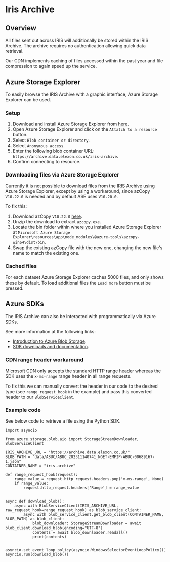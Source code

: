 # Iris Archive

## Overview
All files sent out across IRIS will additionally be stored within the IRIS Archive. The archive requires no authentication allowing quick data retrieval.

Our CDN implements caching of files accessed within the past year and file compression to again speed up the service.

## Azure Storage Explorer

To easily browse the IRIS Archive with a graphic interface, Azure Storage Explorer can be used.

### Setup

1. Download and install Azure Storage Explorer from [here](https://azure.microsoft.com/en-gb/features/storage-explorer/).
2. Open Azure Storage Explorer and click on the `Attatch to a resource` button.
3. Select `Blob container or directory`.
4. Select `Anonymous access`.
5. Enter the following blob container URL: `https://archive.data.elexon.co.uk/iris-archive`.
6. Confirm connecting to resource.

### Downloading files via Azure Storage Explorer
Currently it is not possible to download files from the IRIS Archive using Azure Storage Explorer, except by using a workaround, since azCopy `V10.22.0` is needed and by default ASE uses `V10.20.0`.

To fix this:
1. Download azCopy `V10.22.0` [here](https://aka.ms/downloadazcopy-v10-windows).
2. Unzip the download to extract `azcopy.exe`.
2. Locate the bin folder within where you installed Azure Storage Explorer at `Microsoft Azure Storage Explorer\resources\app\node_modules\@azure-tools\azcopy-win64\dist\bin`.
3. Swap the existing azCopy file with the new one, changing the new file's name to match the existing one.

### Cached files

For each dataset Azure Storage Explorer caches 5000 files, and only shows these by default. To load additional files the `Load more` button must be pressed.

## Azure SDKs

The IRIS Archive can also be interacted with programmatically via Azure SDKs. 

See more information at the following links:
- [Introduction to Azure Blob Storage](https://learn.microsoft.com/en-us/azure/storage/blobs/storage-blobs-introduction).
- [SDK downloads and documentation](https://azure.microsoft.com/en-gb/downloads/).

### CDN range header workaround

Microsoft CDN only accepts the standard HTTP range header whereas the SDK uses the `x-ms-range` range header in all range requests.

To fix this we can manually convert the header in our code to the desired type (see `range_request_hook` in the example) and pass this converted header to our `BlobServiceClient`.

### Example code

See below code to retrieve a file using the Python SDK.

```
import asyncio

from azure.storage.blob.aio import StorageStreamDownloader, BlobServiceClient

IRIS_ARCHIVE_URL = "https://archive.data.elexon.co.uk/"
BLOB_PATH = "data/ABUC/ABUC_202311140741_NGET-EMFIP-ABUC-00689167-1.json"
CONTAINER_NAME = "iris-archive"

def range_request_hook(request):
    range_value = request.http_request.headers.pop('x-ms-range', None)
    if range_value:
        request.http_request.headers['Range'] = range_value


async def download_blob():
    async with BlobServiceClient(IRIS_ARCHIVE_URL, raw_request_hook=range_request_hook) as blob_service_client:
        async with blob_service_client.get_blob_client(CONTAINER_NAME, BLOB_PATH) as blob_client:
            blob_downloader: StorageStreamDownloader = await blob_client.download_blob(encoding="UTF-8")
            contents = await blob_downloader.readall()
            print(contents)


asyncio.set_event_loop_policy(asyncio.WindowsSelectorEventLoopPolicy())
asyncio.run(download_blob())
```
